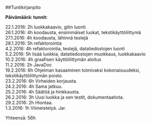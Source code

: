 ##Tuntikirjanpito

**Päivämäärä: tunnit:**

22.1.2016:    2h	luokkakaavio, gitin luonti    
26.1.2016:	  4h	koodausta, ensimmäiset luokat, tekstikäyttöliittymä   
27.1.2016:	  4h	koodausta, lähinnä testejä   
28.1.2016:	  5h	refaktorointia   
4.2.2016:	    4h	refaktorointia, testejä, datatiedostojen luonti   
5.2.2016:	    5h	lisää luokkia, datatiedostojen muokkaus, luokkakaavio    
10.2.2016:	  4h	graafisen käyttöliittymän aloitus   
11.2.2016:	  2h	JavaDoc   
19.2.2016:	  6h	Ohjelman kasaaminen toimivaksi kokonaisuudeksi, tekstikäyttöliittymän poisto.    
23.2.2016:	  6h	Virheiden korjausta.      
24.2.2016:	  4h	Sama jatkuu.   
25.2.2016:	  4h	Säätöä ja hinkkausta.    
26.2.2016:	  3h	Uusi luokka ja sen testit, dokumentaatiota.    
29.2.2016:	  2h	Hiontaa.    
1.3.2016:	    1h	Viimeistelyä. Jar.   
   
Yhteensä: 56h
